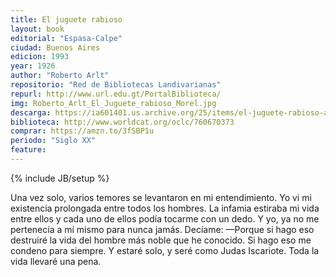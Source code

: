 ```yaml
---
title: El juguete rabioso
layout: book
editorial: "Espasa-Calpe"
ciudad: Buenos Aires
edicion: 1993
year: 1926
author: "Roberto Arlt"
repositorio: "Red de Bibliotecas Landivarianas"
repurl: http://www.url.edu.gt/PortalBiblioteca/
img: Roberto_Arlt_El_Juguete_rabioso_Morel.jpg
descarga: https://ia601401.us.archive.org/25/items/el-juguete-rabioso-arlt/El_juguete.pdf
biblioteca: http://www.worldcat.org/oclc/760670373
comprar: https://amzn.to/3fSBP1u
periodo: "Siglo XX"
feature: 
---
```

{% include JB/setup %}

Una vez solo, varios temores se levantaron en mi entendimiento.
Yo vi mi existencia prolongada entre todos los hombres. La infamia estiraba mi vida entre ellos y cada uno de ellos podía tocarme con un dedo. Y yo, ya no me pertenecía a mí mismo para nunca jamás.
Decíame:
—Porque si hago eso destruiré la vida del hombre más noble que he conocido.
Si hago eso me condeno para siempre.
Y estaré solo, y seré como Judas Iscariote.
Toda la vida llevaré una pena.

